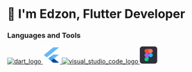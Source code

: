 # 👋 I'm Edzon, Flutter Developer

### Languages and Tools
<p align="left"> 
  <a href="https://dart.dev/" target="_blank"> 
    <img src="https://dart-code.gallerycdn.vsassets.io/extensions/dart-code/dart-code/3.35.20220222/1645542264739/Microsoft.VisualStudio.Services.Icons.Default" alt="dart_logo" width="40" height="40"/>
  </a> 
  <a href="https://flutter.dev/" target="_blank"> 
    <img src="https://raw.githubusercontent.com/dnfield/flutter_svg/7d374d7107561cbd906d7c0ca26fef02cc01e7c8/example/assets/flutter_logo.svg?sanitize=true.svg" alt="flutter_logo" width="40" height="40"/>
  </a> 
  <a href="https://code.visualstudio.com/" target="_blank"> 
    <img src="https://upload.wikimedia.org/wikipedia/commons/9/9a/Visual_Studio_Code_1.35_icon.svg" alt="visual_studio_code_logo" width="40" height="40"/>
  </a> 
  <a href="https://www.figma.com/" target="_blank"> <img src="/figma_ic.svg" alt="figma" width="40" height="40"/> 
  </a> 
</p>
